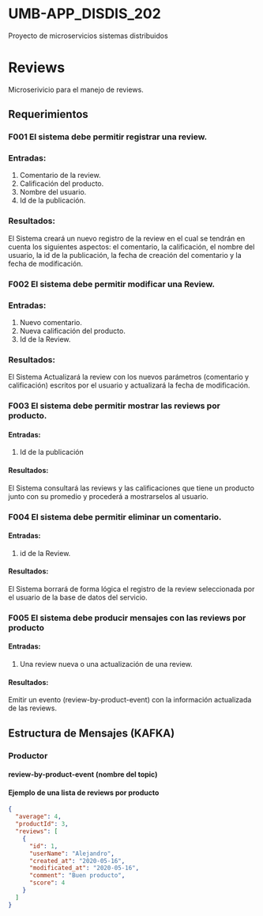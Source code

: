 # UMB-APP_DISDIS_202
Proyecto de microservicios sistemas distribuidos

# Reviews

Microserivicio para el manejo de reviews.

## Requerimientos

### F001 El sistema debe permitir registrar una review.

### Entradas:

1. Comentario de la review. 
2. Calificación del producto. 
3. Nombre del usuario.
4. Id de la publicación.


### Resultados:

El Sistema creará un nuevo registro de la review en el cual se tendrán en cuenta los siguientes aspectos: el comentario,
la calificación, el nombre del usuario, la id de la publicación, la fecha de creación del comentario
y la fecha de modificación.

### F002 El sistema debe permitir modificar una Review.

### Entradas:

1. Nuevo comentario.
2. Nueva calificación del producto.
3. Id de la Review.

### Resultados:

El Sistema Actualizará la review con los nuevos parámetros (comentario y calificación) escritos por el usuario y 
actualizará la fecha de modificación.

### F003 El sistema debe permitir mostrar las reviews por producto.

#### Entradas:

1. Id de la publicación

#### Resultados:

El Sistema consultará las reviews y las calificaciones que tiene un producto junto con su promedio y procederá
a mostrarselos al usuario.

### F004 El sistema debe permitir eliminar un comentario.

#### Entradas:

1. id de la Review.

#### Resultados:

El Sistema borrará de forma lógica el registro de la review seleccionada por el usuario de la base de datos del 
servicio.

### F005 El sistema debe producir mensajes con las reviews por producto

#### Entradas:

1. Una review nueva o una actualización de una review.

#### Resultados:

Emitir un evento (review-by-product-event) con la información actualizada de las reviews.

## Estructura de Mensajes (KAFKA)

### Productor

#### review-by-product-event (nombre del topic)

#### Ejemplo de una lista de reviews por producto

```JSON
{
  "average": 4,
  "productId": 3,
  "reviews": [
    {
      "id": 1,
      "userName": "Alejandro",
      "created_at": "2020-05-16",
      "modificated_at": "2020-05-16",
      "comment": "Buen producto",
      "score": 4
    }
  ]
}
```
